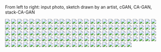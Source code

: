 From left to right: input photo, sketch drawn by an artist, cGAN, CA-GAN, stack-CA-GAN

<img src='CUFS/1.jpg' aligh=center>

<img src='CUFS/2.jpg' aligh=center>

<img src='CUFS/3.jpg' aligh=center>

<img src='CUFS/4.jpg' aligh=center>

<img src='CUFS/5.jpg' aligh=center>

<img src='CUFS/6.jpg' aligh=center>

<img src='CUFS/7.jpg' aligh=center>

<img src='CUFS/8.jpg' aligh=center>

<img src='CUFS/9.jpg' aligh=center>

<img src='CUFS/10.jpg' aligh=center>

<img src='CUFS/11.jpg' aligh=center>

<img src='CUFS/12.jpg' aligh=center>

<img src='CUFS/13.jpg' aligh=center>

<img src='CUFS/14.jpg' aligh=center>

<img src='CUFS/15.jpg' aligh=center>

<img src='CUFS/16.jpg' aligh=center>

<img src='CUFS/17.jpg' aligh=center>

<img src='CUFS/18.jpg' aligh=center>

<img src='CUFS/19.jpg' aligh=center>

<img src='CUFS/20.jpg' aligh=center>

<img src='CUFS/21.jpg' aligh=center>

<img src='CUFS/22.jpg' aligh=center>

<img src='CUFS/23.jpg' aligh=center>

<img src='CUFS/24.jpg' aligh=center>

<img src='CUFS/25.jpg' aligh=center>

<img src='CUFS/26.jpg' aligh=center>

<img src='CUFS/27.jpg' aligh=center>

<img src='CUFS/28.jpg' aligh=center>

<img src='CUFS/29.jpg' aligh=center>

<img src='CUFS/30.jpg' aligh=center>

<img src='CUFS/31.jpg' aligh=center>

<img src='CUFS/32.jpg' aligh=center>

<img src='CUFS/33.jpg' aligh=center>

<img src='CUFS/34.jpg' aligh=center>

<img src='CUFS/35.jpg' aligh=center>

<img src='CUFS/36.jpg' aligh=center>

<img src='CUFS/37.jpg' aligh=center>

<img src='CUFS/38.jpg' aligh=center>

<img src='CUFS/39.jpg' aligh=center>

<img src='CUFS/40.jpg' aligh=center>

<img src='CUFS/41.jpg' aligh=center>

<img src='CUFS/42.jpg' aligh=center>

<img src='CUFS/43.jpg' aligh=center>

<img src='CUFS/44.jpg' aligh=center>

<img src='CUFS/45.jpg' aligh=center>

<img src='CUFS/46.jpg' aligh=center>

<img src='CUFS/47.jpg' aligh=center>

<img src='CUFS/48.jpg' aligh=center>

<img src='CUFS/49.jpg' aligh=center>

<img src='CUFS/50.jpg' aligh=center>

<img src='CUFS/51.jpg' aligh=center>

<img src='CUFS/52.jpg' aligh=center>

<img src='CUFS/53.jpg' aligh=center>

<img src='CUFS/54.jpg' aligh=center>

<img src='CUFS/55.jpg' aligh=center>

<img src='CUFS/56.jpg' aligh=center>

<img src='CUFS/57.jpg' aligh=center>

<img src='CUFS/58.jpg' aligh=center>

<img src='CUFS/59.jpg' aligh=center>

<img src='CUFS/60.jpg' aligh=center>

<img src='CUFS/61.jpg' aligh=center>

<img src='CUFS/62.jpg' aligh=center>

<img src='CUFS/63.jpg' aligh=center>

<img src='CUFS/64.jpg' aligh=center>

<img src='CUFS/65.jpg' aligh=center>

<img src='CUFS/66.jpg' aligh=center>

<img src='CUFS/67.jpg' aligh=center>

<img src='CUFS/68.jpg' aligh=center>

<img src='CUFS/69.jpg' aligh=center>

<img src='CUFS/70.jpg' aligh=center>

<img src='CUFS/71.jpg' aligh=center>

<img src='CUFS/72.jpg' aligh=center>

<img src='CUFS/73.jpg' aligh=center>

<img src='CUFS/74.jpg' aligh=center>

<img src='CUFS/75.jpg' aligh=center>

<img src='CUFS/76.jpg' aligh=center>

<img src='CUFS/77.jpg' aligh=center>

<img src='CUFS/78.jpg' aligh=center>

<img src='CUFS/79.jpg' aligh=center>

<img src='CUFS/80.jpg' aligh=center>

<img src='CUFS/81.jpg' aligh=center>

<img src='CUFS/82.jpg' aligh=center>

<img src='CUFS/83.jpg' aligh=center>

<img src='CUFS/84.jpg' aligh=center>

<img src='CUFS/85.jpg' aligh=center>

<img src='CUFS/86.jpg' aligh=center>

<img src='CUFS/87.jpg' aligh=center>

<img src='CUFS/88.jpg' aligh=center>

<img src='CUFS/89.jpg' aligh=center>

<img src='CUFS/90.jpg' aligh=center>

<img src='CUFS/91.jpg' aligh=center>

<img src='CUFS/92.jpg' aligh=center>

<img src='CUFS/93.jpg' aligh=center>

<img src='CUFS/94.jpg' aligh=center>

<img src='CUFS/95.jpg' aligh=center>

<img src='CUFS/96.jpg' aligh=center>

<img src='CUFS/97.jpg' aligh=center>

<img src='CUFS/98.jpg' aligh=center>

<img src='CUFS/99.jpg' aligh=center>

<img src='CUFS/100.jpg' aligh=center>

<img src='CUFS/101.jpg' aligh=center>

<img src='CUFS/102.jpg' aligh=center>

<img src='CUFS/103.jpg' aligh=center>

<img src='CUFS/104.jpg' aligh=center>

<img src='CUFS/105.jpg' aligh=center>

<img src='CUFS/106.jpg' aligh=center>

<img src='CUFS/107.jpg' aligh=center>

<img src='CUFS/108.jpg' aligh=center>

<img src='CUFS/109.jpg' aligh=center>

<img src='CUFS/110.jpg' aligh=center>

<img src='CUFS/111.jpg' aligh=center>

<img src='CUFS/112.jpg' aligh=center>

<img src='CUFS/113.jpg' aligh=center>

<img src='CUFS/114.jpg' aligh=center>

<img src='CUFS/115.jpg' aligh=center>

<img src='CUFS/116.jpg' aligh=center>

<img src='CUFS/117.jpg' aligh=center>

<img src='CUFS/118.jpg' aligh=center>

<img src='CUFS/119.jpg' aligh=center>

<img src='CUFS/120.jpg' aligh=center>

<img src='CUFS/121.jpg' aligh=center>

